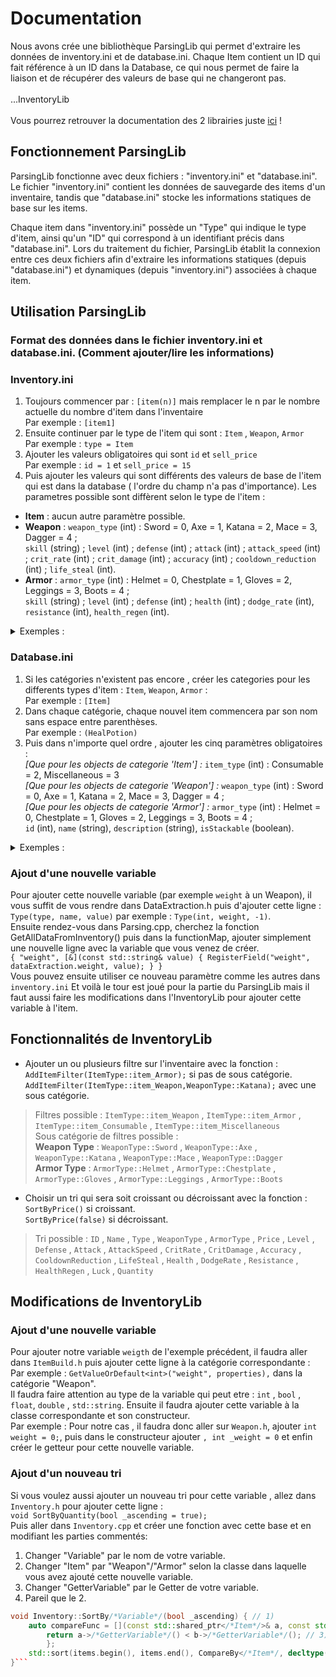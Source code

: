 # Documentation
Nous avons crée une bibliothèque ParsingLib qui permet d'extraire les données de inventory.ini et de database.ini. Chaque Item contient un ID qui fait référence à un ID dans la Database, ce qui nous permet de faire la liaison et de récupérer des valeurs de base qui ne changeront pas.
<br><br>
...InventoryLib
<br><br>
Vous pourrez retrouver la documentation des 2 librairies juste <a href="https://www.baimmobilier.fr/gtech3/encapsulation/Documentation/html/" target="_blank">ici</a>
 !

## Fonctionnement ParsingLib

ParsingLib fonctionne avec deux fichiers : "inventory.ini" et "database.ini". Le fichier "inventory.ini" contient les données de sauvegarde des items d'un inventaire, tandis que "database.ini" stocke les informations statiques de base sur les items.

Chaque item dans "inventory.ini" possède un "Type" qui indique le type d'item, ainsi qu'un "ID" qui correspond à un identifiant précis dans "database.ini". Lors du traitement du fichier, ParsingLib établit la connexion entre ces deux fichiers afin d'extraire les informations statiques (depuis "database.ini") et dynamiques (depuis "inventory.ini") associées à chaque item.
 
## Utilisation ParsingLib

### Format des données dans le fichier inventory.ini et database.ini. (Comment ajouter/lire les informations)

### Inventory.ini 
1. Toujours commencer par :
`[item(n)]` mais remplacer le n par le nombre actuelle du nombre d'item dans l'inventaire <br>
Par exemple : `[item1]`
2. Ensuite continuer par le type de l'item qui sont : `Item` , `Weapon`, `Armor` <br>
Par exemple : `type = Item`
3. Ajouter les valeurs obligatoires qui sont `id` et `sell_price` <br>
Par exemple : `id = 1` et `sell_price = 15`
5. Puis ajouter les valeurs qui sont différents des valeurs de base de l'item qui est dans la database ( l'ordre du champ n'a pas d'importance).
Les parametres possible sont diffèrent selon le type de l'item :
- **Item** : aucun autre paramètre possible.
- **Weapon** : 
  `weapon_type` (int) : Sword = 0, Axe = 1, Katana = 2, Mace = 3, Dagger = 4 ; <br>
`skill` (string) ; `level` (int) ; `defense` (int) ; `attack` (int) ; `attack_speed` (int) ; `crit_rate` (int) ; `crit_damage` (int) ; `accuracy` (int) ; `cooldown_reduction` (int) ; `life_steal` (int).
- **Armor** :
  `armor_type` (int) : Helmet = 0, Chestplate = 1, Gloves = 2, Leggings = 3, Boots = 4 ; <br>
  `skill` (string) ; `level` (int) ; `defense` (int) ; `health` (int) ; `dodge_rate` (int), `resistance` (int), `health_regen` (int).
<details>
<summary>Exemples : </summary>
<pre><i>Potion de vie</i><br>
[item1]
type = Item
id = 1
sell_price = 15 <br>
-----------
<i>Epee en bois</i><br>
[item2]
type = Weapon
id = 2
sell_price = 30
level = 0
defense = 5
skill = ""
attack = 25
attack_speed = 3
crit_rate = 2
crit_damage = 5
accuracy = 7
cooldown_reduction = 3
life_steal = 1 <br>
-----------
<i>Casque en cuir</i><br>
[item3]
type = Armor
id = 5
sell_price = 3
level = 1
defense = 50
skill = ""
health = 100
dodge_rate = 1
resistance = 10
health_regen = 5
luck = 10 </pre>
</details>

### Database.ini
1. Si les catégories n'existent pas encore , créer les categories pour les differents types d'item : `Item`, `Weapon`, `Armor` : <br>
Par exemple : `[Item]` 
2. Dans chaque catégorie, chaque nouvel item commencera par son nom sans espace entre parenthèses.<br>
Par exemple : `(HealPotion)`
3. Puis dans n'importe quel ordre , ajouter les cinq paramètres obligatoires : <br>
*[Que pour les objects de categorie 'Item'] :* `item_type` (int) : Consumable = 2, Miscellaneous = 3 <br>
*[Que pour les objects de categorie 'Weapon'] :* `weapon_type` (int) :  Sword = 0, Axe = 1, Katana = 2, Mace = 3, Dagger = 4 ; <br>
*[Que pour les objects de categorie 'Armor'] :* `armor_type` (int) : Helmet = 0, Chestplate = 1, Gloves = 2, Leggings = 3, Boots = 4 ; <br>
`id` (int), `name` (string), `description` (string), `isStackable` (boolean).
<details>
<summary>Exemples : </summary>
<pre>[Item]
(HealPotion)
id = 1
item_type = 2
name = Heal Potion
description = Te donne 10 de heal
isStackable = true<br>
[Weapon]
(WoodenSword)
id = 2
weapon_type = 0
name = Wooden Sword
description = Simple epee
isStackable = false
(WoodenAxe)
id = 3
weapon_type = 1
name = Wooden Axe
description = Simple axe
isStackable = false<br>
[Armor]
(LeatherHelmet)
id = 5
armor_type = 0
name = Leather Helmet
description = Simple helmet
isStackable = false</pre>
</details> 

### Ajout d'une nouvelle variable

Pour ajouter cette nouvelle variable (par exemple `weight` à un Weapon), il vous suffit de vous rendre dans DataExtraction.h puis d'ajouter cette ligne :<br>
`Type(type, name, value)` par exemple : `Type(int, weight, -1)`.<br>Ensuite rendez-vous dans Parsing.cpp, cherchez la fonction GetAllDataFromInventory() puis dans la functionMap, ajouter simplement une nouvelle ligne avec la variable que vous venez de créer.
<br>`{ "weight", [&](const std::string& value) { RegisterField("weight", dataExtraction.weight, value); } }`<br>
Vous pouvez ensuite utiliser ce nouveau paramètre comme les autres dans `inventory.ini`
Et voilà le tour est joué pour la partie du ParsingLib mais il faut aussi faire les modifications dans l'InventoryLib pour ajouter cette variable à l'item.

## Fonctionnalités de InventoryLib 

- Ajouter un ou plusieurs filtre sur l'inventaire avec la fonction : <br>
  `AddItemFilter(ItemType::item_Armor);` si pas de sous catégorie. <br>
  `AddItemFilter(ItemType::item_Weapon,WeaponType::Katana);` avec une sous catégorie. <br>
  
> Filtres possible : `ItemType::item_Weapon` , `ItemType::item_Armor` , `ItemType::item_Consumable` , `ItemType::item_Miscellaneous` <br>
> Sous catégorie de filtres possible : <br>
> **Weapon Type** : `WeaponType::Sword` , `WeaponType::Axe` , `WeaponType::Katana` , `WeaponType::Mace` , `WeaponType::Dagger` <br>
> **Armor Type** : `ArmorType::Helmet` , `ArmorType::Chestplate` , `ArmorType::Gloves` , `ArmorType::Leggings` , `ArmorType::Boots` <br> 

- Choisir un tri qui sera soit croissant ou décroissant avec la fonction : <br>
  `SortByPrice()` si croissant. <br>
  `SortByPrice(false)` si décroissant. <br>

> Tri possible : `ID` , `Name` , `Type` , `WeaponType` , `ArmorType` , `Price` ,  `Level` , `Defense` , `Attack` , `AttackSpeed` , `CritRate` , `CritDamage` , `Accuracy` , `CooldownReduction` , `LifeSteal` , `Health` , `DodgeRate` , `Resistance` , `HealthRegen` , `Luck` , `Quantity` <br>
> 
## Modifications de InventoryLib 

### Ajout d'une nouvelle variable

Pour ajouter notre variable `weigth` de l'exemple précédent, il faudra aller dans `ItemBuild.h` puis ajouter cette ligne à la catégorie correspondante :<br>
Par exemple : `GetValueOrDefault<int>("weight", properties),` dans la catégorie "Weapon".<br> 
Il faudra faire attention au type de la variable qui peut etre : `int` , `bool` , `float`, `double` , `std::string`.
Ensuite il faudra ajouter cette variable à la classe correspondante et son constructeur. <br>
Par exemple : Pour notre cas , il faudra donc aller sur `Weapon.h`, ajouter `int weight = 0;`, puis dans le constructeur ajouter `, int _weight = 0` et enfin créer le getteur pour cette nouvelle variable.

### Ajout d'un nouveau tri 

Si vous voulez aussi ajouter un nouveau tri pour cette variable , allez dans `Inventory.h` pour ajouter cette ligne : <br>
`void SortByQuantity(bool _ascending = true);` <br>
Puis aller dans `Inventory.cpp` et créer une fonction avec cette base et en modifiant les parties commentés: <br>
1. Changer "Variable" par le nom de votre variable.
2. Changer "Item" par "Weapon"/"Armor" selon la classe dans laquelle vous avez ajouté cette nouvelle variable.
3. Changer "GetterVariable" par le Getter de votre variable.
4. Pareil que le 2.
```cpp
void Inventory::SortBy/*Variable*/(bool _ascending) { // 1)
	auto compareFunc = [](const std::shared_ptr</*Item*/>& a, const std::shared_ptr</*Item*/>& b) { // 2)
		return a->/*GetterVariable*/() < b->/*GetterVariable*/(); // 3)
		};
	std::sort(items.begin(), items.end(), CompareBy</*Item*/, decltype(compareFunc)>(_ascending, compareFunc)); // 4)
}```
